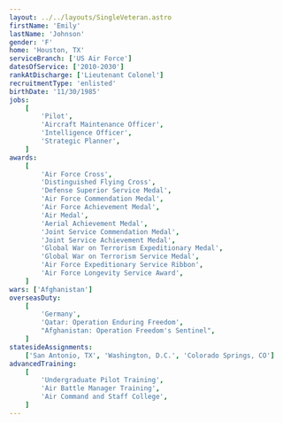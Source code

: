 ```yaml
---
layout: ../../layouts/SingleVeteran.astro
firstName: 'Emily'
lastName: 'Johnson'
gender: 'F'
home: 'Houston, TX'
serviceBranch: ['US Air Force']
datesOfService: ['2010-2030']
rankAtDischarge: ['Lieutenant Colonel']
recruitmentType: 'enlisted'
birthDate: '11/30/1985'
jobs:
    [
        'Pilot',
        'Aircraft Maintenance Officer',
        'Intelligence Officer',
        'Strategic Planner',
    ]
awards:
    [
        'Air Force Cross',
        'Distinguished Flying Cross',
        'Defense Superior Service Medal',
        'Air Force Commendation Medal',
        'Air Force Achievement Medal',
        'Air Medal',
        'Aerial Achievement Medal',
        'Joint Service Commendation Medal',
        'Joint Service Achievement Medal',
        'Global War on Terrorism Expeditionary Medal',
        'Global War on Terrorism Service Medal',
        'Air Force Expeditionary Service Ribbon',
        'Air Force Longevity Service Award',
    ]
wars: ['Afghanistan']
overseasDuty:
    [
        'Germany',
        'Qatar: Operation Enduring Freedom',
        "Afghanistan: Operation Freedom's Sentinel",
    ]
statesideAssignments:
    ['San Antonio, TX', 'Washington, D.C.', 'Colorado Springs, CO']
advancedTraining:
    [
        'Undergraduate Pilot Training',
        'Air Battle Manager Training',
        'Air Command and Staff College',
    ]
---
```

